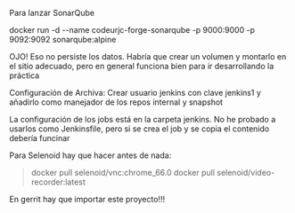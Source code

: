 Para lanzar SonarQube

docker run -d --name codeurjc-forge-sonarqube -p 9000:9000 -p 9092:9092 sonarqube:alpine

OJO! Eso no persiste los datos. Habría que crear un volumen y montarlo en el sitio adecuado, pero en general funciona bien para ir desarrollando la práctica


Configuración de Archiva:
Crear usuario jenkins con clave jenkins1 y añadirlo como manejador de los repos internal y snapshot

La configuración de los jobs está en la carpeta jenkins. No he probado a usarlos como Jenkinsfile, pero si se crea el job y se copia el contenido debería funcinar

Para Selenoid hay que hacer antes de nada:
> docker pull selenoid/vnc:chrome_66.0
> docker pull selenoid/video-recorder:latest

En gerrit hay que importar este proyecto!!!

